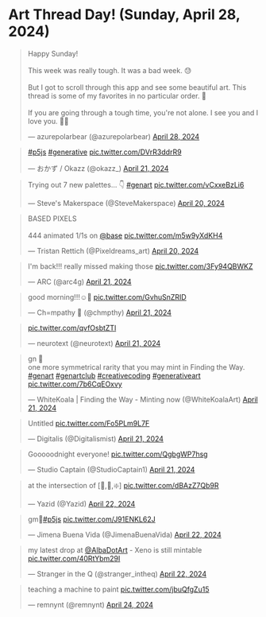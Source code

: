 <!--suppress JSUnresolvedLibraryURL -->
# Art Thread Day! (Sunday, April 28, 2024)

<blockquote class="twitter-tweet"><p lang="en" dir="ltr">Happy Sunday!<br><br>This week was really tough. It was a bad week. 😓<br><br>But I got to scroll through this app and see some beautiful art. This thread is some of my favorites in no particular order. 🧵<br><br>If you are going through a tough time, you&#39;re not alone. I see you and I love you. 🫶🏽</p>&mdash; azurepolarbear (@azurepolarbear) <a href="https://twitter.com/azurepolarbear/status/1784652368904126796?ref_src=twsrc%5Etfw">April 28, 2024</a></blockquote> <script async src="https://platform.twitter.com/widgets.js" charset="utf-8"></script>

<blockquote class="twitter-tweet"><p lang="qme" dir="ltr"><a href="https://twitter.com/hashtag/p5js?src=hash&amp;ref_src=twsrc%5Etfw">#p5js</a> <a href="https://twitter.com/hashtag/generative?src=hash&amp;ref_src=twsrc%5Etfw">#generative</a> <a href="https://t.co/DVrR3ddrR9">pic.twitter.com/DVrR3ddrR9</a></p>&mdash; おかず / Okazz (@okazz_) <a href="https://twitter.com/okazz_/status/1782012248963367253?ref_src=twsrc%5Etfw">April 21, 2024</a></blockquote> <script async src="https://platform.twitter.com/widgets.js" charset="utf-8"></script>

<blockquote class="twitter-tweet"><p lang="en" dir="ltr">Trying out 7 new palettes... 👇 <a href="https://twitter.com/hashtag/genart?src=hash&amp;ref_src=twsrc%5Etfw">#genart</a> <a href="https://t.co/vCxxeBzLi6">pic.twitter.com/vCxxeBzLi6</a></p>&mdash; Steve&#39;s Makerspace (@SteveMakerspace) <a href="https://twitter.com/SteveMakerspace/status/1781712804371747237?ref_src=twsrc%5Etfw">April 20, 2024</a></blockquote> <script async src="https://platform.twitter.com/widgets.js" charset="utf-8"></script>

<blockquote class="twitter-tweet"><p lang="en" dir="ltr">BASED PIXELS<br><br>444 animated 1/1s on <a href="https://twitter.com/base?ref_src=twsrc%5Etfw">@base</a> <a href="https://t.co/m5w9yXdKH4">pic.twitter.com/m5w9yXdKH4</a></p>&mdash; Tristan Rettich (@Pixeldreams_art) <a href="https://twitter.com/Pixeldreams_art/status/1781786560599339444?ref_src=twsrc%5Etfw">April 20, 2024</a></blockquote> <script async src="https://platform.twitter.com/widgets.js" charset="utf-8"></script>

<blockquote class="twitter-tweet"><p lang="en" dir="ltr">I&#39;m back!!! really missed making those <a href="https://t.co/3Fy94QBWKZ">pic.twitter.com/3Fy94QBWKZ</a></p>&mdash; ARC (@arc4g) <a href="https://twitter.com/arc4g/status/1781891399442444719?ref_src=twsrc%5Etfw">April 21, 2024</a></blockquote> <script async src="https://platform.twitter.com/widgets.js" charset="utf-8"></script>

<blockquote class="twitter-tweet"><p lang="en" dir="ltr">good morning!!!☺️🩷 <a href="https://t.co/GvhuSnZRID">pic.twitter.com/GvhuSnZRID</a></p>&mdash; Ch=mpathy 🧪 (@chmpthy) <a href="https://twitter.com/chmpthy/status/1782050524134793390?ref_src=twsrc%5Etfw">April 21, 2024</a></blockquote> <script async src="https://platform.twitter.com/widgets.js" charset="utf-8"></script>

<blockquote class="twitter-tweet"><p lang="zxx" dir="ltr"><a href="https://t.co/qvfOsbtZTl">pic.twitter.com/qvfOsbtZTl</a></p>&mdash; neurotext (@neurotext) <a href="https://twitter.com/neurotext/status/1782090259234214181?ref_src=twsrc%5Etfw">April 21, 2024</a></blockquote> <script async src="https://platform.twitter.com/widgets.js" charset="utf-8"></script>

<blockquote class="twitter-tweet"><p lang="en" dir="ltr">gn 🌙 <br>one more symmetrical rarity that you may mint in Finding the Way.<br> <a href="https://twitter.com/hashtag/genart?src=hash&amp;ref_src=twsrc%5Etfw">#genart</a> <a href="https://twitter.com/hashtag/genartclub?src=hash&amp;ref_src=twsrc%5Etfw">#genartclub</a> <a href="https://twitter.com/hashtag/creativecoding?src=hash&amp;ref_src=twsrc%5Etfw">#creativecoding</a> <a href="https://twitter.com/hashtag/generativeart?src=hash&amp;ref_src=twsrc%5Etfw">#generativeart</a> <a href="https://t.co/7b6CqEOxvy">pic.twitter.com/7b6CqEOxvy</a></p>&mdash; WhiteKoala | Finding the Way - Minting now (@WhiteKoalaArt) <a href="https://twitter.com/WhiteKoalaArt/status/1782071553368146079?ref_src=twsrc%5Etfw">April 21, 2024</a></blockquote> <script async src="https://platform.twitter.com/widgets.js" charset="utf-8"></script>

<blockquote class="twitter-tweet"><p lang="en" dir="ltr">Untitled <a href="https://t.co/Fo5PLm9L7F">pic.twitter.com/Fo5PLm9L7F</a></p>&mdash; Digitalis (@Digitalismist) <a href="https://twitter.com/Digitalismist/status/1782130446937022600?ref_src=twsrc%5Etfw">April 21, 2024</a></blockquote> <script async src="https://platform.twitter.com/widgets.js" charset="utf-8"></script>

<blockquote class="twitter-tweet"><p lang="en" dir="ltr">Gooooodnight everyone! <a href="https://t.co/QgbgWP7hsg">pic.twitter.com/QgbgWP7hsg</a></p>&mdash; Studio Captain (@StudioCaptain1) <a href="https://twitter.com/StudioCaptain1/status/1782136720462364739?ref_src=twsrc%5Etfw">April 21, 2024</a></blockquote> <script async src="https://platform.twitter.com/widgets.js" charset="utf-8"></script>

<blockquote class="twitter-tweet"><p lang="en" dir="ltr">at the intersection of [🔺,🔵,❇️] <a href="https://t.co/dBAzZ7Qb9R">pic.twitter.com/dBAzZ7Qb9R</a></p>&mdash; Yazid (@Yazid) <a href="https://twitter.com/Yazid/status/1782395687977800074?ref_src=twsrc%5Etfw">April 22, 2024</a></blockquote> <script async src="https://platform.twitter.com/widgets.js" charset="utf-8"></script>

<blockquote class="twitter-tweet"><p lang="und" dir="ltr">gm🌈<a href="https://twitter.com/hashtag/p5js?src=hash&amp;ref_src=twsrc%5Etfw">#p5js</a> <a href="https://t.co/J91ENKL62J">pic.twitter.com/J91ENKL62J</a></p>&mdash; Jimena Buena Vida (@JimenaBuenaVida) <a href="https://twitter.com/JimenaBuenaVida/status/1782349879156646070?ref_src=twsrc%5Etfw">April 22, 2024</a></blockquote> <script async src="https://platform.twitter.com/widgets.js" charset="utf-8"></script>

<blockquote class="twitter-tweet"><p lang="en" dir="ltr">my latest drop at <a href="https://twitter.com/AlbaDotArt?ref_src=twsrc%5Etfw">@AlbaDotArt</a> - Xeno is still mintable <a href="https://t.co/40RtYbm29I">pic.twitter.com/40RtYbm29I</a></p>&mdash; Stranger in the Q (@stranger_intheq) <a href="https://twitter.com/stranger_intheq/status/1782293182102843512?ref_src=twsrc%5Etfw">April 22, 2024</a></blockquote> <script async src="https://platform.twitter.com/widgets.js" charset="utf-8"></script>

<blockquote class="twitter-tweet"><p lang="en" dir="ltr">teaching a machine to paint <a href="https://t.co/jbuQfgZu15">pic.twitter.com/jbuQfgZu15</a></p>&mdash; remnynt (@remnynt) <a href="https://twitter.com/remnynt/status/1783205254026215796?ref_src=twsrc%5Etfw">April 24, 2024</a></blockquote> <script async src="https://platform.twitter.com/widgets.js" charset="utf-8"></script>

